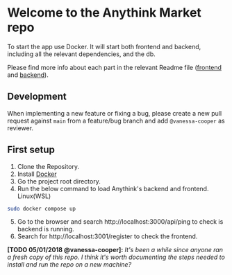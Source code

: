 # Welcome to the Anythink Market repo

To start the app use Docker. It will start both frontend and backend, including all the relevant dependencies, and the db.

Please find more info about each part in the relevant Readme file ([frontend](frontend/readme.md) and [backend](backend/README.md)).

## Development

When implementing a new feature or fixing a bug, please create a new pull request against `main` from a feature/bug branch and add `@vanessa-cooper` as reviewer.

## First setup
1. Clone the Repository.
2. Install [Docker](https://docs.docker.com/get-docker/ "Get Docker")
3. Go the project root directory.
4. Run the below command to load Anythink's backend and frontend.  
    Linux(WSL)
```bash
sudo docker compose up
```
5. Go to the browser and search http://localhost:3000/api/ping to check is backend is running.
6. Search for http://localhost:3001/register to check the frontend.

**[TODO 05/01/2018 @vanessa-cooper]:** _It's been a while since anyone ran a fresh copy of this repo. I think it's worth documenting the steps needed to install and run the repo on a new machine?_
